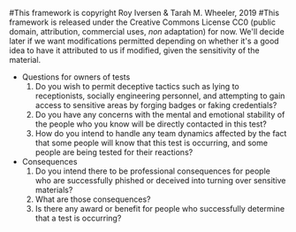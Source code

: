 #This framework is copyright Roy Iversen & Tarah M. Wheeler, 2019
#This framework is released under the Creative Commons License CC0 (public domain, attribution, commercial uses, *non* adaptation) for now. We'll decide later if we want modifications permitted depending on whether it's a good idea to have it attributed to us if modified, given the sensitivity of the material.

+ Questions for owners of tests
  1. Do you wish to permit deceptive tactics such as lying to receptionists, socially engineering personnel, and attempting to gain access to sensitive areas by forging badges or faking credentials?
  2. Do you have any concerns with the mental and emotional stability of the people who you know will be directly contacted in this test?
  3. How do you intend to handle any team dynamics affected by the fact that some people will know that this test is occurring, and some people are being tested for their reactions?
+ Consequences
  1. Do you intend there to be professional consequences for people who are successfully phished or deceived into turning over sensitive materials?
  2. What are those consequences?
  3. Is there any award or benefit for people who successfully determine that a test is occurring?
